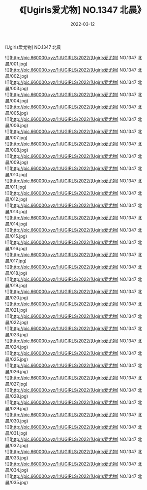 ﻿---
layout: post
title:  《[Ugirls爱尤物] NO.1347 北晨》
date:   2022-03-12
img: http://pic.660000.xyz/1:/UGIRLS/2022/[Ugirls爱尤物] NO.1347 北晨/000.jpg
categories: [美女, 清纯, 唯美]
---

[Ugirls爱尤物] NO.1347 北晨

 ![](http://pic.660000.xyz/1:/UGIRLS/2022/[Ugirls爱尤物] NO.1347 北晨/001.jpg) <br>![](http://pic.660000.xyz/1:/UGIRLS/2022/[Ugirls爱尤物] NO.1347 北晨/002.jpg) <br>![](http://pic.660000.xyz/1:/UGIRLS/2022/[Ugirls爱尤物] NO.1347 北晨/003.jpg) <br>![](http://pic.660000.xyz/1:/UGIRLS/2022/[Ugirls爱尤物] NO.1347 北晨/004.jpg) <br>![](http://pic.660000.xyz/1:/UGIRLS/2022/[Ugirls爱尤物] NO.1347 北晨/005.jpg) <br>![](http://pic.660000.xyz/1:/UGIRLS/2022/[Ugirls爱尤物] NO.1347 北晨/006.jpg) <br>![](http://pic.660000.xyz/1:/UGIRLS/2022/[Ugirls爱尤物] NO.1347 北晨/007.jpg) <br>![](http://pic.660000.xyz/1:/UGIRLS/2022/[Ugirls爱尤物] NO.1347 北晨/008.jpg) <br>![](http://pic.660000.xyz/1:/UGIRLS/2022/[Ugirls爱尤物] NO.1347 北晨/009.jpg) <br>![](http://pic.660000.xyz/1:/UGIRLS/2022/[Ugirls爱尤物] NO.1347 北晨/010.jpg) <br>![](http://pic.660000.xyz/1:/UGIRLS/2022/[Ugirls爱尤物] NO.1347 北晨/011.jpg) <br>![](http://pic.660000.xyz/1:/UGIRLS/2022/[Ugirls爱尤物] NO.1347 北晨/012.jpg) <br>![](http://pic.660000.xyz/1:/UGIRLS/2022/[Ugirls爱尤物] NO.1347 北晨/013.jpg) <br>![](http://pic.660000.xyz/1:/UGIRLS/2022/[Ugirls爱尤物] NO.1347 北晨/014.jpg) <br>![](http://pic.660000.xyz/1:/UGIRLS/2022/[Ugirls爱尤物] NO.1347 北晨/015.jpg) <br>![](http://pic.660000.xyz/1:/UGIRLS/2022/[Ugirls爱尤物] NO.1347 北晨/016.jpg) <br>![](http://pic.660000.xyz/1:/UGIRLS/2022/[Ugirls爱尤物] NO.1347 北晨/017.jpg) <br>![](http://pic.660000.xyz/1:/UGIRLS/2022/[Ugirls爱尤物] NO.1347 北晨/018.jpg) <br>![](http://pic.660000.xyz/1:/UGIRLS/2022/[Ugirls爱尤物] NO.1347 北晨/019.jpg) <br>![](http://pic.660000.xyz/1:/UGIRLS/2022/[Ugirls爱尤物] NO.1347 北晨/020.jpg) <br>![](http://pic.660000.xyz/1:/UGIRLS/2022/[Ugirls爱尤物] NO.1347 北晨/021.jpg) <br>![](http://pic.660000.xyz/1:/UGIRLS/2022/[Ugirls爱尤物] NO.1347 北晨/022.jpg) <br>![](http://pic.660000.xyz/1:/UGIRLS/2022/[Ugirls爱尤物] NO.1347 北晨/023.jpg) <br>![](http://pic.660000.xyz/1:/UGIRLS/2022/[Ugirls爱尤物] NO.1347 北晨/024.jpg) <br>![](http://pic.660000.xyz/1:/UGIRLS/2022/[Ugirls爱尤物] NO.1347 北晨/025.jpg) <br>![](http://pic.660000.xyz/1:/UGIRLS/2022/[Ugirls爱尤物] NO.1347 北晨/026.jpg) <br>![](http://pic.660000.xyz/1:/UGIRLS/2022/[Ugirls爱尤物] NO.1347 北晨/027.jpg) <br>![](http://pic.660000.xyz/1:/UGIRLS/2022/[Ugirls爱尤物] NO.1347 北晨/028.jpg) <br>![](http://pic.660000.xyz/1:/UGIRLS/2022/[Ugirls爱尤物] NO.1347 北晨/029.jpg) <br>![](http://pic.660000.xyz/1:/UGIRLS/2022/[Ugirls爱尤物] NO.1347 北晨/030.jpg) <br>![](http://pic.660000.xyz/1:/UGIRLS/2022/[Ugirls爱尤物] NO.1347 北晨/031.jpg) <br>![](http://pic.660000.xyz/1:/UGIRLS/2022/[Ugirls爱尤物] NO.1347 北晨/032.jpg) <br>![](http://pic.660000.xyz/1:/UGIRLS/2022/[Ugirls爱尤物] NO.1347 北晨/033.jpg) <br>![](http://pic.660000.xyz/1:/UGIRLS/2022/[Ugirls爱尤物] NO.1347 北晨/034.jpg) <br>![](http://pic.660000.xyz/1:/UGIRLS/2022/[Ugirls爱尤物] NO.1347 北晨/035.jpg) <br>